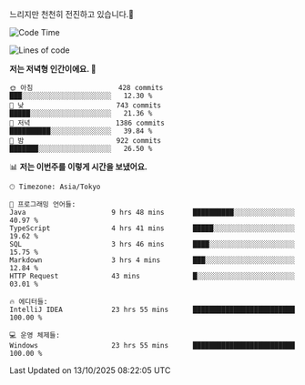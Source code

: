 느리지만 천천히 전진하고 있습니다.🐢

<!--START_SECTION:waka-->
![Code Time](http://img.shields.io/badge/Code%20Time-1%2C712%20hrs%2051%20mins-blue)

![Lines of code](https://img.shields.io/badge/%EC%A0%80%EB%8A%94%20%EC%97%AC%ED%83%9C%EA%B9%8C%EC%A7%80%20-947.3%20thousand%20%EC%A4%84%EC%9D%98%20%EC%BD%94%EB%93%9C%EB%A5%BC%20%EC%9E%91%EC%84%B1%ED%96%88%EC%96%B4%EC%9A%94.-blue)

**저는 저녁형 인간이에요. 🦉** 

```text
🌞 아침                     428 commits         ███░░░░░░░░░░░░░░░░░░░░░░   12.30 % 
🌆 낮　                     743 commits         █████░░░░░░░░░░░░░░░░░░░░   21.36 % 
🌃 저녁                     1386 commits        ██████████░░░░░░░░░░░░░░░   39.84 % 
🌙 밤　                     922 commits         ███████░░░░░░░░░░░░░░░░░░   26.50 % 
```


📊 **저는 이번주를 이렇게 시간을 보냈어요.** 

```text
🕑︎ Timezone: Asia/Tokyo

💬 프로그래밍 언어들: 
Java                     9 hrs 48 mins       ██████████░░░░░░░░░░░░░░░   40.97 % 
TypeScript               4 hrs 41 mins       █████░░░░░░░░░░░░░░░░░░░░   19.62 % 
SQL                      3 hrs 46 mins       ████░░░░░░░░░░░░░░░░░░░░░   15.75 % 
Markdown                 3 hrs 4 mins        ███░░░░░░░░░░░░░░░░░░░░░░   12.84 % 
HTTP Request             43 mins             █░░░░░░░░░░░░░░░░░░░░░░░░   03.01 % 

🔥 에디터들: 
IntelliJ IDEA            23 hrs 55 mins      █████████████████████████   100.00 % 

💻 운영 체제들: 
Windows                  23 hrs 55 mins      █████████████████████████   100.00 % 
```


 Last Updated on 13/10/2025 08:22:05 UTC
<!--END_SECTION:waka-->
